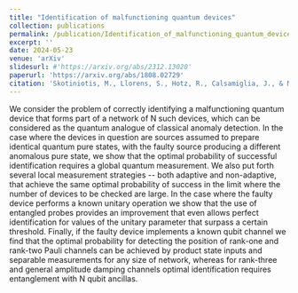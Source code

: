 ```yaml
---
title: "Identification of malfunctioning quantum devices"
collection: publications
permalink: /publication/Identification_of_malfunctioning_quantum_devices
excerpt: ''
date: 2024-05-23
venue: 'arXiv'
slidesurl: #'https://arxiv.org/abs/2312.13020'
paperurl: 'https://arxiv.org/abs/1808.02729'
citation: 'Skotiniotis, M., Llorens, S., Hotz, R., Calsamiglia, J., & Munoz-Tapia, R. (2024). Identification of malfunctioning quantum devices. arXiv:1808.02729. ' 
---
```


We consider the problem of correctly identifying a malfunctioning quantum device that forms part of a network of N such devices, which can be considered as the quantum analogue of classical anomaly detection. In the case where the devices in question are sources assumed to prepare identical quantum pure states, with the faulty source producing a different anomalous pure state, we show that the optimal probability of successful identification requires a global quantum measurement. We also put forth several local measurement strategies -- both adaptive and non-adaptive, that achieve the same optimal probability of success in the limit where the number of devices to be checked are large. In the case where the faulty device performs a known unitary operation we show that the use of entangled probes provides an improvement that even allows perfect identification for values of the unitary parameter that surpass a certain threshold. Finally, if the faulty device implements a known qubit channel we find that the optimal probability for detecting the position of rank-one and rank-two Pauli channels can be achieved by product state inputs and separable measurements for any size of network, whereas for rank-three and general amplitude damping channels optimal identification requires entanglement with N qubit ancillas.